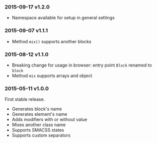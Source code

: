 ### 2015-09-17 v1.2.0

 * Namespace available for setup in general settings

### 2015-09-07 v1.1.1

 * Method ```mix()``` supports another blocks

### 2015-08-12 v1.1.0

 * Breaking change for usage in browser: entry point ```Block``` renamed to ```block```
 * Method ```mix``` supports arrays and object

### 2015-05-11 v1.0.0

First stable release.

 * Generates block's name
 * Generates element's name
 * Adds modifiers with or without value
 * Mixes another class name
 * Supports SMACSS states
 * Supports custom separators
